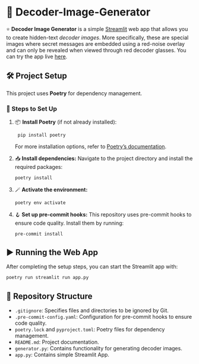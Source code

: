 # 🔎 Decoder-Image-Generator

⭐ **Decoder Image Generator** is a simple [Streamlit](https://streamlit.io/) web app that allows you to create hidden-text *decoder images*. More specifically, these are special images where secret messages are embedded using a red-noise overlay and can only be revealed when viewed through red decoder glasses.
You can try the app live [here](https://decoder-image-generator.streamlit.app).


## 🛠️ Project Setup

This project uses **Poetry** for dependency management.

### 🚀 Steps to Set Up

1. 📦 **Install Poetry** (if not already installed):
   ```bash
    pip install poetry
   ```
   For more installation options, refer to [Poetry’s documentation](https://python-poetry.org/docs/).

2. 📥 **Install dependencies:** Navigate to the project directory and install the required packages:
    ```bash
   poetry install
   ```

3. 🪄 **Activate the environment:**
    ```bash
   poetry env activate
   ```

4. 🪝 **Set up pre-commit hooks:** This repository uses pre-commit hooks to ensure code quality. Install them by running:
    ```bash
   pre-commit install
   ```

## ▶️ Running the Web App

After completing the setup steps, you can start the Streamlit app with:

```bash
poetry run streamlit run app.py
```

## 📃 Repository Structure

- `.gitignore`: Specifies files and directories to be ignored by Git.
- `.pre-commit-config.yaml`: Configuration for pre-commit hooks to ensure code quality.
- `poetry.lock` and `pyproject.toml`: Poetry files for dependency management.
- `README.md`: Project documentation.
- `generator.py`: Contains functionality for generating decoder images.
- `app.py`: Contains simple Streamlit App.
